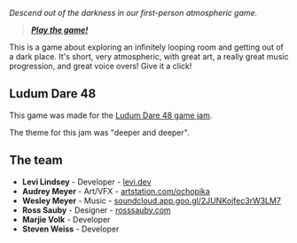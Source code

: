 _Descend out of the darkness in our first-person atmospheric game._

> _**[Play the game!](https://levilindsey.itch.io/the-before-times)**_

This is a game about exploring an infinitely looping room and getting out of a dark place.
It's short, very atmospheric, with great art, a really great music progression, and great voice overs!
Give it a click!

## Ludum Dare 48

This game was made for the [Ludum Dare 48 game jam](https://ldjam.com/events/ludum-dare/48/the-before-times).

The theme for this jam was "deeper and deeper".

## The team

-   **Levi Lindsey** - Developer - [levi.dev](https://levi.dev)
-   **Audrey Meyer** - Art/VFX - [artstation.com/ochopika](https://artstation.com/ochopika)
-   **Wesley Meyer** - Music - [soundcloud.app.goo.gl/2JUNKojfec3rW3LM7](https://soundcloud.app.goo.gl/2JUNKojfec3rW3LM7)
-   **Ross Sauby** - Designer - [rosssauby.com](http://rosssauby.com)
-   **Marjie Volk** - Developer
-   **Steven Weiss** - Developer
